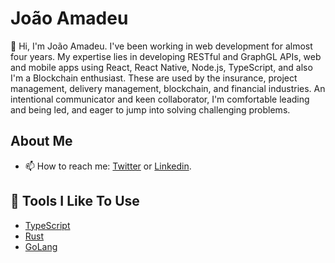 # João Amadeu

👋 Hi, I'm João Amadeu. I've been working in web development for almost four years. My expertise lies in developing RESTful and GraphGL APIs, web and mobile apps using React, React Native, Node.js, TypeScript, and also I'm a Blockchain enthusiast. These are used by the insurance, project management, delivery management, blockchain, and financial industries. An intentional communicator and keen collaborator, I'm comfortable leading and being led, and eager to jump into solving challenging problems.

## About Me

- 📫 How to reach me: [Twitter](https://twitter.com/jmamadeu) or [Linkedin](https://www.linkedin.com/in/jmamadeu/).

## 🔧 Tools I Like To Use

- [TypeScript](https://www.typescriptlang.org/)
- [Rust](https://www.rust-lang.org/)
- [GoLang](https://go.dev/)
